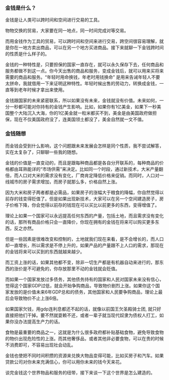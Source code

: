 ### 金钱是什么？

金钱是让人类可以跨时间和空间进行交易的工具。

物物交换的贸易，大家要在同一地点，同一时间完成对等交易。

而用金钱作为工具的贸易，可以跨时间和空间来进行交易，跨空间很容易理解，就是你在一地方卖出商品，可以在另一个地方买进商品。接下来就聊一下金钱跨时间的性质是什么样子的。

金钱的一种特性是，只要担保的国家一直存在，就可以永久保存下去，任何商品和服务都做不到这一点。你今天出售的商品和服务，变成金钱后，就可以用来买将来需要的商品和服务。“年轻时用命换钱，年老时用钱换命” 是用来告诫年轻人不要太拼命，我就借用一下来证明这种特性。年轻时候出售的劳动力，转换成金钱，一直等到老年时候才拿出来使用。

金钱跟国家的未来紧密联系，所以如果没有未来，金钱就没有价值。未来如何，一分一秒都可能对你持有的金钱产生影响。比如，如果你有1亿美金，如果下一秒美国整个大陆沉入大海，你的1亿美金就一粒米都买不到，美金是由美国政府做担保，现在不仅美国政府没了，连美国领土都没了，美金自然就一文不值。

### 金钱随想

而金钱会受到什么影响，这个问题跟未来发展会怎样是同个性质，我不尝试解答，实在太复杂了，只聊聊一些我的随想。

金钱的价值是一直变动的，而且是跟每种商品都是各自分开联系的，每种商品的价格都由耳熟能详的“市场供需”来决定。比如同一个时段，通过新技术，大米产量翻倍，而人口对大米的需求没有变化，厂商肯定降低价格来促销。而同时，人口对一线城市的房子需求增加，而房子就那么多，价格自然上涨。

因为大米和房子两者都是必需品，如果房子的涨幅大于粮食的降幅，你自然觉得以前存的钱变得贬值了。但是如果出现新技术，大家可以在另一个空间建造房子，房子价格下降，你会觉得以前存的钱现在可以买比以前更多的东西，变得增值了。

理论上如果一个国家可以永远提高任何东西的产量，包括土地，而且需求没有变化的话，那所有商品价格只会一直降价，你现在拥有的金钱在将来可以购买更多东西，反之亦然。

但是一些因素是很难改变和控制的，土地就我们现在来看，是不会增长的，而人口却一直增长，所以需求是不停上升的，如果产品的产量跟不上人口的需求，那现在的金钱将来可以买到的东西就越来越少。

而工资上涨的话，如果其他都不变，除非一切生产都是有机器自动来进行的，那东西的涨价是不可避免的，你存放那里不动的金钱就会贬值。

而如果一个国家发放过多债务，其他债务持有的国家和人民对国家未来没有信心，觉得这个国家GDP过低，就会开始争购商品，导致物价剧烈上涨。如果你这个国家发放的是价值未来6年GDP总和的债务，其他国家和人民要争购商品，理论上最后会导致物价不止上涨6倍。

如果国家欠钱，用gdp连利息都还不起的话，就像以前国王欠圣殿骑士团, 就只好直接把他们干掉。要不然就耍赖不还，或者一辈子就当现代奴隶为债权人打工，如果你没办法提高生产力的话。

食物是最重要的商品之一，这就是为什么很多政府都补贴基础食物，避免导致食物的物价出现危险性的上涨。而其他奢侈品，或者其他非必要食物，可以在贵的时候不消费即可，不容易出现社会动乱。

金钱也使把不同时间积攒的资源来兑换大物品变得可能，比如买房子和汽车。如果贷款公司对你未来充满信心，你可以用你未来的钱今天来花。

谈完金钱这个世界物品和服务的纽带，接下来谈一下这个世界是怎么建造的。



